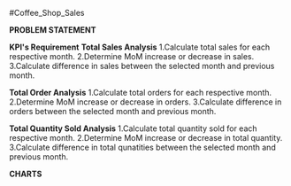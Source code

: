 #Coffee_Shop_Sales

**PROBLEM STATEMENT**

**KPI's Requirement**
**Total Sales Analysis**
1.Calculate total sales for each respective month.
2.Determine MoM increase or decrease in sales.
3.Calculate difference in sales between the selected month and previous month.

**Total Order Analysis**
1.Calculate total orders for each respective month.
2.Determine MoM increase or decrease in orders.
3.Calculate difference in orders between the selected month and previous month.

**Total Quantity Sold Analysis**
1.Calculate total quantity sold for each respective month.
2.Determine MoM increase or decrease in total quantity.
3.Calculate difference in total qunatities between the selected month and previous month.

**CHARTS**
